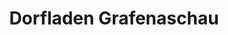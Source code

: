 ---
title: "Dorfladen Grafenaschau"
url: /schwaigen-grafenaschau/dorfladen-grafenaschau/
shop: Supermarkt
---